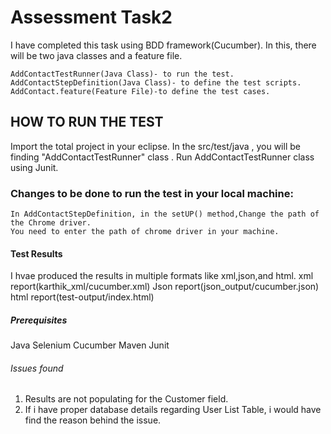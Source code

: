 # Assessment Task2
I have completed this task using BDD framework(Cucumber).
In this, there will be two java classes and a feature file. 

    AddContactTestRunner(Java Class)- to run the test.
    AddContactStepDefinition(Java Class)- to define the test scripts. 
    AddContact.feature(Feature File)-to define the test cases.
## HOW TO RUN THE TEST
Import the total project in your eclipse.
In the src/test/java , you will be finding "AddContactTestRunner" class .
Run AddContactTestRunner class using Junit.
### Changes to be done to run the test in your local machine:
    In AddContactStepDefinition, in the setUP() method,Change the path of the Chrome driver. 
    You need to enter the path of chrome driver in your machine.
#### Test Results
I hvae produced the results in multiple formats like xml,json,and html.
xml report(karthik_xml/cucumber.xml)
Json report(json_output/cucumber.json)
html report(test-output/index.html)
##### Prerequisites
Java
Selenium
Cucumber
Maven
Junit
###### Issues found
1. Results are not populating for the Customer field.
2. If i have proper database details regarding User List Table, i would have find the reason behind the issue.

